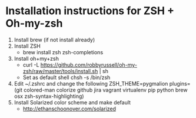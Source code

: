 # Installation instructions for ZSH + Oh-my-zsh

1. Install brew (if not install already)
2. Install ZSH
	- brew install zsh zsh-completions
3. Install oh+my+zsh
	- curl -L https://github.com/robbyrussell/oh-my-zsh/raw/master/tools/install.sh | sh
	- Set as default shell chsh -s /bin/zsh
4. Edit ~/.zshrc and change the following
	ZSH_THEME=pygmalion
    plugins=(git colored-man colorize github jira vagrant virtualenv pip python brew osx zsh-syntax-highlighting)
5. Install Solarized color scheme and make default
	- http://ethanschoonover.com/solarized
